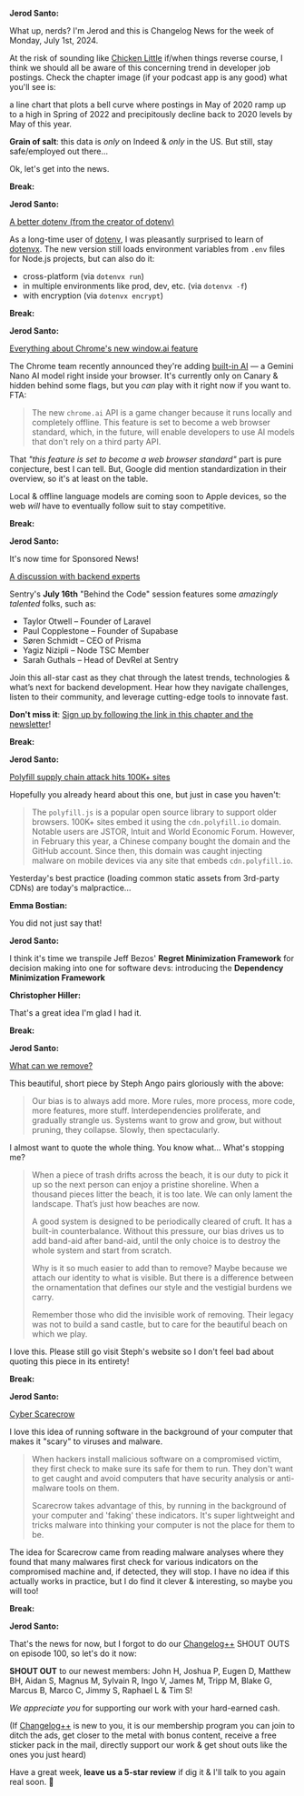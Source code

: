 **Jerod Santo:**

What up, nerds? I'm Jerod and this is Changelog News for the week of Monday, July 1st, 2024.

At the risk of sounding like [Chicken Little](https://interestingliterature.com/2022/02/chicken-little-folk-tale-summary-analysis/) if/when things reverse course, I think we should all be aware of this concerning trend in developer job postings. Check the chapter image (if your podcast app is any good) what you'll see is:

a line chart that plots a bell curve where postings in May of 2020 ramp up to a high in Spring of 2022 and precipitously decline back to 2020 levels by May of this year.

**Grain of salt**: this data is *only* on Indeed & *only* in the US. But still, stay safe/employed out there...

Ok, let's get into the news.

**Break:**

**Jerod Santo:**

[A better dotenv (from the creator of dotenv)](https://github.com/dotenvx/dotenvx)

As a long-time user of [dotenv](https://github.com/motdotla/dotenv), I was pleasantly surprised to learn of [dotenvx](https://github.com/dotenvx/dotenvx). The new version still loads environment variables from `.env` files for Node.js projects, but can also do it:

- cross-platform (via `dotenvx run`)
- in multiple environments like prod, dev, etc. (via `dotenvx -f`)
- with encryption (via `dotenvx encrypt`)

**Break:**

**Jerod Santo:**

[Everything about Chrome's new window.ai feature](https://afficone.com/blog/window-ai-new-chrome-feature-api/)

The Chrome team recently announced they're adding [built-in AI](https://developer.chrome.com/docs/ai/built-in) — a Gemini Nano AI model right inside your browser. It's currently only on Canary & hidden behind some flags, but you _can_ play with it right now if you want to. FTA:

> The new `chrome.ai` API is a game changer because it runs locally and completely offline. This feature is set to become a web browser standard, which, in the future, will enable developers to use AI models that don't rely on a third party API.

That _"this feature is set to become a web browser standard"_ part is pure conjecture, best I can tell. But, Google did mention standardization in their overview, so it's at least on the table.

Local & offline language models are coming soon to Apple devices, so the web _will_ have to eventually follow suit to stay competitive.

**Break:**

**Jerod Santo:**

It's now time for Sponsored News!

[A discussion with backend experts](https://sentry.io/resources/behind-the-code-a-discussion-with-backend-experts/?utm_source=changelog&utm_medium=paid-community&utm_campaign=errors-fy25q2-backendroundtable&utm_content=newsletter-be-roundtable-rsvp)

Sentry's **July 16th** "Behind the Code" session features some *amazingly talented* folks, such as:

- Taylor Otwell – Founder of Laravel
- Paul Copplestone – Founder of Supabase
- Søren Schmidt – CEO of Prisma
- Yagiz Nizipli – Node TSC Member
- Sarah Guthals – Head of DevRel at Sentry

Join this all-star cast as they chat through the latest trends, technologies & what’s next for backend development. Hear how they navigate challenges, listen to their community, and leverage cutting-edge tools to innovate fast.

**Don't miss it**: [Sign up by following the link in this chapter and the newsletter](https://sentry.io/resources/behind-the-code-a-discussion-with-backend-experts/?utm_source=changelog&utm_medium=paid-community&utm_campaign=errors-fy25q2-backendroundtable&utm_content=newsletter-be-roundtable-rsvp)!

**Break:**

**Jerod Santo:**

[Polyfill supply chain attack hits 100K+ sites](https://sansec.io/research/polyfill-supply-chain-attack)

Hopefully you already heard about this one, but just in case you haven't:

> The `polyfill.js` is a popular open source library to support older browsers. 100K+ sites embed it using the `cdn.polyfill.io` domain. Notable users are JSTOR, Intuit and World Economic Forum. However, in February this year, a Chinese company bought the domain and the GitHub account. Since then, this domain was caught injecting malware on mobile devices via any site that embeds `cdn.polyfill.io`.

Yesterday's best practice (loading common static assets from 3rd-party CDNs) are today's malpractice...

**Emma Bostian:**

You did not just say that!

**Jerod Santo:**

I think it's time we transpile Jeff Bezos' **Regret Minimization Framework** for decision making into one for software devs: introducing the **Dependency Minimization Framework**

**Christopher Hiller:**

That's a great idea I'm glad I had it.

**Break:**

**Jerod Santo:**

[What can we remove?](https://stephango.com/remove)

This beautiful, short piece by Steph Ango pairs gloriously with the above:

> Our bias is to always add more. More rules, more process, more code, more features, more stuff. Interdependencies proliferate, and gradually strangle us. Systems want to grow and grow, but without pruning, they collapse. Slowly, then spectacularly.

I almost want to quote the whole thing. You know what... What's stopping me?

> When a piece of trash drifts across the beach, it is our duty to pick it up so the next person can enjoy a pristine shoreline. When a thousand pieces litter the beach, it is too late. We can only lament the landscape. That’s just how beaches are now.
>
> A good system is designed to be periodically cleared of cruft. It has a built-in counterbalance. Without this pressure, our bias drives us to add band-aid after band-aid, until the only choice is to destroy the whole system and start from scratch.
>
> Why is it so much easier to add than to remove? Maybe because we attach our identity to what is visible. But there is a difference between the ornamentation that defines our style and the vestigial burdens we carry.
>
> Remember those who did the invisible work of removing. Their legacy was not to build a sand castle, but to care for the beautiful beach on which we play.

I love this. Please still go visit Steph's website so I don't feel bad about quoting this piece in its entirety!

**Break:**

**Jerod Santo:**

[Cyber Scarecrow](https://www.cyberscarecrow.com/)

I love this idea of running software in the background of your computer that makes it "scary" to viruses and malware.

> When hackers install malicious software on a compromised victim, they first check to make sure its safe for them to run. They don't want to get caught and avoid computers that have security analysis or anti-malware tools on them.
>
> Scarecrow takes advantage of this, by running in the background of your computer and 'faking' these indicators. It's super lightweight and tricks malware into thinking your computer is not the place for them to be.

The idea for Scarecrow came from reading malware analyses where they found that many malwares first check for various indicators on the compromised machine and, if detected, they will stop. I have no idea if this actually works in practice, but I do find it clever & interesting, so maybe you will too!

**Break:**

**Jerod Santo:**

That's the news for now, but I forgot to do our [Changelog++](https://changelog.com/++) SHOUT OUTS on episode 100, so let's do it now:

**SHOUT OUT** to our newest members: John H, Joshua P, Eugen D, Matthew BH, Aidan S, Magnus M, Sylvain R, Ingo V, James M, Tripp M, Blake G, Marcus B, Marco C, Jimmy S, Raphael L & Tim S!

_We appreciate you_ for supporting our work with your hard-earned cash.

(If [Changelog++](https://changelog.com/++) is new to you, it is our membership program you can join to ditch the ads, get closer to the metal with bonus content, receive a free sticker pack in the mail, directly support our work & get shout outs like the ones you just heard)

Have a great week, **leave us a 5-star review** if dig it & I'll talk to you again real soon. 💚
